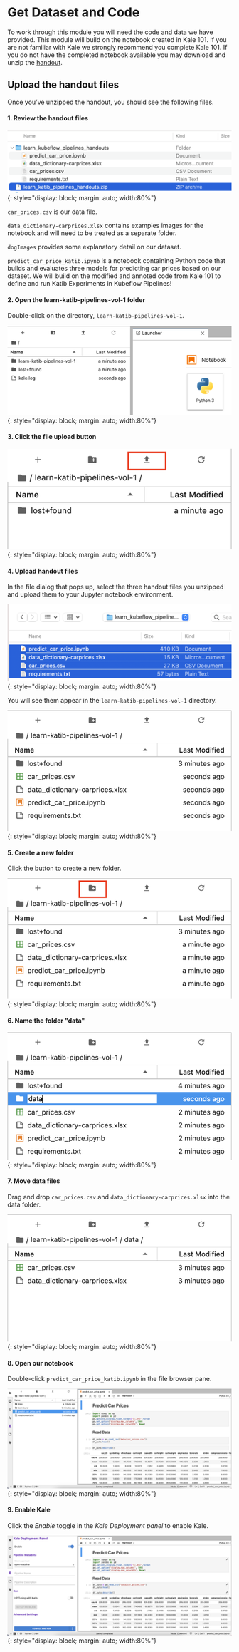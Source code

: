 # Get Dataset and Code

To work through this module you will need the code and data we have provided. 
This module will build on the notebook created in Kale 101. 
If you are not familiar with Kale we strongly recommend you complete Kale 101.
If you do not have the completed notebook available you may download and unzip the [handout](handouts/learn_katib_pipelines_handouts.zip). 

## Upload the handout files

Once you’ve unzipped the handout, you should see the following files.

#### 1. Review the handout files

![handouts](images/learn-katib-pipelines-handout.png)
{: style="display: block; margin: auto; width:80%"}

`car_prices.csv` is our data file.

`data_dictionary-carprices.xlsx` contains examples images for the notebook and will need to be treated as a separate folder.

`dogImages` provides some explanatory detail on our dataset.

`predict_car_price_katib.ipynb` is a notebook containing Python code that builds and evaluates three models 
for predicting car prices based on our dataset. We will build on the modified and annoted code from Kale 101 
to define and run Katib Experiments in Kubeflow Pipelines! 

#### 2. Open the learn-katib-pipelines-vol-1 folder

Double-click on the directory, `learn-katib-pipelines-vol-1`.

![vol 1 directory](images/katib-pipelines-folder.png)
{: style="display: block; margin: auto; width:80%"}

#### 3. Click the file upload button

![upload files](images/upload-files.png)
{: style="display: block; margin: auto; width:80%"}

#### 4. Upload handout files

 In the file dialog that pops up, select the three handout files you unzipped
 and upload them to your Jupyter notebook environment.

![select handout files](images/select-handouts.png)
{: style="display: block; margin: auto; width:80%"}

You will see them appear in the `learn-katib-pipelines-vol-1` directory.

![vol 1 directory](images/uploaded-files.png)
{: style="display: block; margin: auto; width:80%"}

#### 5. Create a new folder

Click the button to create a new folder.

![create folder](images/create-new-folder-data.png)
{: style="display: block; margin: auto; width:80%"}

#### 6. Name the folder "data"

![name the folder](images/folder-named-data.png)
{: style="display: block; margin: auto; width:80%"}

#### 7. Move data files

Drag and drop `car_prices.csv` and `data_dictionary-carprices.xlsx` into the
data folder.

![move data](images/moved-into-data.png)
{: style="display: block; margin: auto; width:80%"}

#### 8. Open our notebook

Double-click `predict_car_price_katib.ipynb` in the file browser pane.

![open our notebook](images/open-notebook.png)
{: style="display: block; margin: auto; width:80%"}

#### 9. Enable Kale

Click the *Enable* toggle in the *Kale Deployment panel* to enable Kale.

![enable Kale](images/enable-kale.png)
{: style="display: block; margin: auto; width:80%"}
